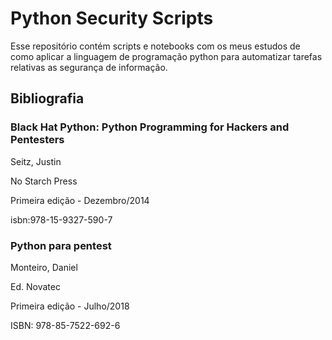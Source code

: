 # Python Security Scripts

Esse repositório contém scripts e notebooks com os meus estudos de como aplicar a linguagem de programação python para automatizar tarefas relativas as segurança de informação.

## Bibliografia

### Black Hat Python: Python Programming for Hackers and Pentesters

Seitz, Justin

No Starch Press

Primeira edição - Dezembro/2014

isbn:978-15-9327-590-7

### Python para pentest

Monteiro, Daniel

Ed. Novatec

Primeira edição - Julho/2018

ISBN: 978-85-7522-692-6
